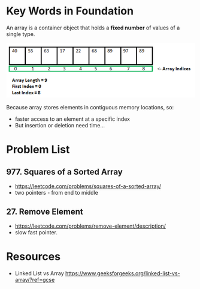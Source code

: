 # Key Words in Foundation
An array is a container object that holds a **fixed number** of values of a single type.

<img src='Pictures/Arrays-1.png' title='Array1' width='' alt='Array1' />

Because array stores elements in contiguous memory locations, so:

- faster access to an element at a specific index
- But insertion or deletion need time...

# Problem List
## 977. Squares of a Sorted Array
- https://leetcode.com/problems/squares-of-a-sorted-array/
- two pointers - from end to middle

## 27.  Remove Element
- https://leetcode.com/problems/remove-element/description/
- slow fast pointer.

# Resources
- Linked List vs Array
https://www.geeksforgeeks.org/linked-list-vs-array/?ref=gcse 